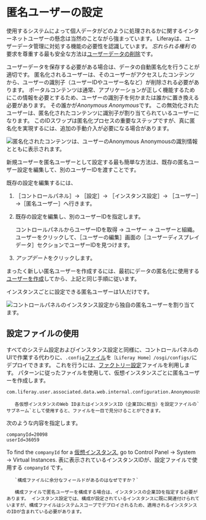 # 匿名ユーザーの設定

使用するシステムによって個人データがどのように処理されるかに関するインターネットユーザーの懸念は当然のことながら強まっています。 Liferayは、ユーザーデータ管理に対処する機能の必要性を認識しています。 _忘れられる権利_ の要求を尊重する最も安全な方法は[ユーザーデータの削除](./sanitizing-user-data.md#the-personal-data-erasure-screen)です。

ユーザーデータを保存する必要がある場合は、データの自動匿名化を行うことが 適切です。 匿名化されるユーザーは、そのユーザーがアクセスしたコンテンツから、ユーザーの識別子（ユーザーIDやユーザー名など）が削除される必要があります。 ポータルコンテンツは通常、アプリケーションが正しく機能するためにこの情報を必要とするため、ユーザーの識別子を何かまたは誰かに置き換える必要があります。 その誰かが*Anonymous Anonymous*です。 この無効化されたユーザーは、匿名化されたコンテンツに識別子が割り当てられているユーザーになります。 このIDスワップは匿名化プロセスの重要なステップですが、真に匿名化を実現するには、追加の手動介入が必要になる場合があります。

![匿名化されたコンテンツは、ユーザーのAnonymous Anonymousの識別情報とともに表示されます。](./configuring-the-anonymous-user/images/01.png)

新規ユーザーを匿名ユーザーとして設定する最も簡単な方法は、既存の匿名ユーザー設定を編集して、別のユーザーIDを渡すことです。

既存の設定を編集するには、

1. ［コントロールパネル］&rarr; ［設定］&rarr; ［インスタンス設定］&rarr; ［ユーザー］&rarr;［匿名ユーザー］へ行きます。

1. 既存の設定を編集し、別のユーザーIDを指定します。

   コントロールパネルからユーザーIDを取得 &rarr; ユーザー &rarr; ユーザーと組織。 ユーザーをクリックして、［ユーザーの編集］画面の［ユーザーディスプレイデータ］セクションでユーザーIDを見つけます。

1. *アップデート*をクリックします。

まったく新しい匿名ユーザーを作成するには、最初にデータの匿名化に使用する[ユーザーを作成](../users/adding-and-managing-users.md)してから、上記と同じ手順に従います。

インスタンスごとに設定できる匿名ユーザーは1人だけです。

![コントロールパネルのインスタンス設定から独自の匿名ユーザーを割り当てます。](./configuring-the-anonymous-user/images/02.png)

## 設定ファイルの使用

すべてのシステム設定およびインスタンス設定と同様に、コントロールパネルのUIで作業する代わりに、`.config`[ファイル](../../system-administration/configuring-liferay/configuration-files-and-factories/using-configuration-files.md)を`［Liferay Home］/osgi/configs/`にデプロイできます。 これを行うには、[ファクトリー設定](../../system-administration/configuring-liferay/configuration-files-and-factories/using-factory-configuration.md)ファイルを利用します。 パターンに従ったファイルを使用して、仮想インスタンスごとに匿名ユーザーを作成します。

```bash
com.liferay.user.associated.data.web.internal.configuration.AnonymousUserConfiguration.scoped-[uniqueId].config
```

```tip::
   各仮想インスタンスのWeb IDまたはインスタンスID（企業IDに相当）を設定ファイルの`サブネーム`として使用すると、ファイルを一目で見分けることができます。
```

次のような内容を指定します。

```properties
companyId=20098
userId=36059
```

To find the `companyId` for a [仮想インスタンス](../../system-administration/configuring-liferay/virtual_instances.rst), go to Control Panel &rarr; System &rarr; Virtual Instances. 表に表示されているインスタンスIDが、設定ファイルで使用する `companyId` です。

```{note}
   `構成ファイルに余分なフィールドがあるのはなぜですか？`

   構成ファイルで匿名ユーザーを構成する場合は、インスタンスの企業IDを指定する必要があります。 インスタンス設定では、構成が設定されているインスタンスに既に関連付けられていますが、構成ファイルはシステムスコープでデプロイされるため、適用されるインスタンスのIDが含まれている必要があります。
```
